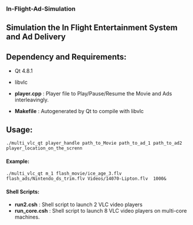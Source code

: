 ### In-Flight-Ad-Simulation
## Simulation the In Flight Entertainment System and Ad Delivery

## Dependency and Requirements:
- Qt 4.8.1
- libvlc

- **player.cpp** : Player file to Play/Pause/Resume the Movie and Ads interleavingly.
- **Makefile**   : Autogenerated by Qt to compile with libvlc

## Usage:
```
./multi_vlc_qt player_handle path_to_Movie path_to_ad_1 path_to_ad2 player_location_on_the_screnn
```

#### Example:
```
./multi_vlc_qt m_1 flash_movie/ice_age_3.flv flash_ads/Nintendo_ds_trim.flv Videos/14070-Lipton.flv  1000&
```

#### Shell Scripts:
- **run2.csh** : Shell script to launch 2 VLC video players
- **run_core.csh** : Shell script to launch 8 VLC video players on multi-core machines.
